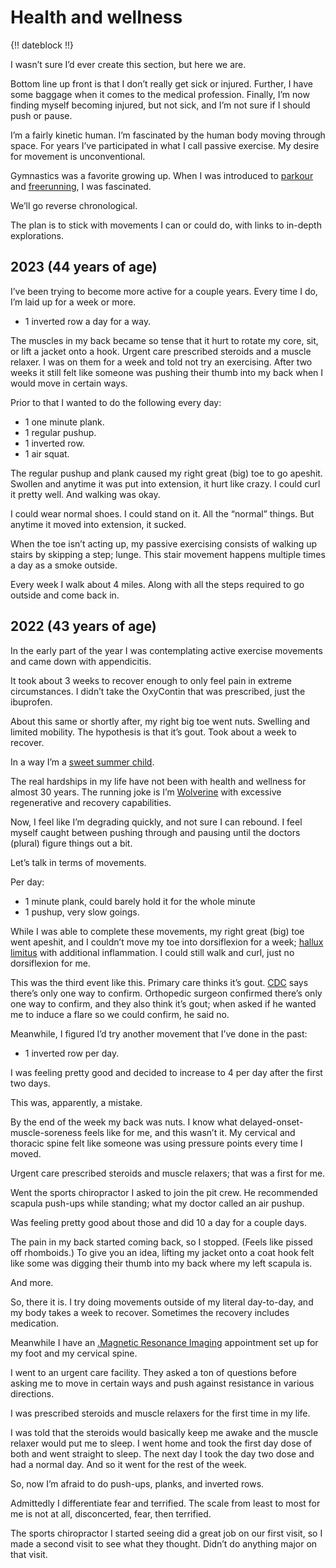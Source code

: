 # Health and wellness

{!! dateblock !!}

I wasn’t sure I’d ever create this section, but here we are.

Bottom line up front is that I don’t really get sick or injured. Further, I have some baggage when it comes to the medical profession. Finally, I’m now finding myself becoming injured, but not sick, and I’m not sure if I should push or pause.

I’m a fairly kinetic human. I’m fascinated by the human body moving through space. For years I’ve participated in what I call passive exercise. My desire for movement is unconventional.

Gymnastics was a favorite growing up. When I was introduced to [parkour](https://en.m.wikipedia.org/wiki/Parkour) and [freerunning](https://en.m.wikipedia.org/wiki/Freerunning), I was fascinated.

We’ll go reverse chronological.

The plan is to stick with movements I can or could do, with links to in-depth explorations.

## 2023 (44 years of age)

I’ve been trying to become more active for a couple years. Every time I do, I’m laid up for a week or more.

- 1 inverted row a day for a way. 

The muscles in my back became so tense that it hurt to rotate my core, sit, or lift a jacket onto a hook. Urgent care prescribed steroids and a muscle relaxer. I was on them for a week and told not try an exercising. After two weeks it still felt like someone was pushing their thumb into my back when I would move in certain ways.

Prior to that I wanted to do the following every day:

- 1 one minute plank.
- 1 regular pushup.
- 1 inverted row.
- 1 air squat.

The regular pushup and plank caused my right great (big) toe to go apeshit. Swollen and anytime it was put into extension, it hurt like crazy. I could curl it pretty well. And walking was okay.

I could wear normal shoes. I could stand on it. All the “normal” things. But anytime it moved into extension, it sucked.

When the toe isn’t acting up, my passive exercising consists of walking up stairs by skipping a step; lunge. This stair movement happens multiple times a day as a smoke outside.

Every week I walk about 4 miles. Along with all the steps required to go outside and come back in.

## 2022 (43 years of age)

In the early part of the year I was contemplating active exercise movements and came down with appendicitis.

It took about 3 weeks to recover enough to only feel pain in extreme circumstances. I didn’t take the OxyContin that was prescribed, just the ibuprofen.

About this same or shortly after, my right big toe went nuts. Swelling and limited mobility. The hypothesis is that it’s gout. Took about a week to recover. 




In a way I’m a [sweet summer child](https://en.m.wiktionary.org/wiki/sweet_summer_child).

The real hardships in my life have not been with health and wellness for almost 30 years. The running joke is I’m [Wolverine](https://en.m.wikipedia.org/wiki/Wolverine_(character)) with excessive regenerative and recovery capabilities.

Now, I feel like I’m degrading quickly, and not sure I can rebound. I feel myself caught between pushing through and pausing until the doctors (plural) figure things out a bit.

Let’s talk in terms of movements.

Per day:

- 1 minute plank, could barely hold it for the whole minute 
- 1 pushup, very slow goings.

While I was able to complete these movements, my right great (big) toe went apeshit, and I couldn’t move my toe into dorsiflexion for a week; [hallux limitus](https://youtu.be/bovAPQtRZmU) with additional inflammation. I could still walk and curl, just no dorsiflexion for me.

This was the third event like this. Primary care thinks it’s gout. [CDC](https://www.cdc.gov/arthritis/basics/gout.html#diagnose) says there’s only one way to confirm. Orthopedic surgeon confirmed there’s only one way to confirm, and they also think it’s gout; when asked if he wanted me to induce a flare so we could confirm, he said no.

Meanwhile, I figured I’d try another movement that I’ve done in the past:

- 1 inverted row per day.

I was feeling pretty good and decided to increase to 4 per day after the first two days.

This was, apparently, a mistake.











By the end of the week my back was nuts. I know what delayed-onset-muscle-soreness feels like for me, and this wasn’t it. My cervical and thoracic spine felt like someone was using pressure points every time I moved.







Urgent care prescribed steroids and muscle relaxers; that was a first for me.

Went the sports chiropractor I asked to join the pit crew. He recommended scapula push-ups while standing; what my doctor called an air pushup. 

Was feeling pretty good about those and did 10 a day for a couple days.

The pain in my back started coming back, so I stopped. (Feels like pissed off rhomboids.) To give you an idea, lifting my jacket onto a coat hook felt like some was digging their thumb into my back where my left scapula is.

And more.

So, there it is. I try doing movements outside of my literal day-to-day, and my body takes a week to recover. Sometimes the recovery includes medication.












Meanwhile I have an [.Magnetic Resonance Imaging](MRI) appointment set up for my foot and my cervical spine.






I went to an urgent care facility. They asked a ton of questions before asking me to move in certain ways and push against resistance in various directions.

I was prescribed steroids and muscle relaxers for the first time in my life.

I was told that the steroids would basically keep me awake and the muscle relaxer would put me to sleep. I went home and took the first day dose of both and went straight to sleep. The next day I took the day two dose and had a normal day. And so it went for the rest of the week.

So, now I’m afraid to do push-ups, planks, and inverted rows.

Admittedly I differentiate fear and terrified. The scale from least to most for me is not at all, disconcerted, fear, then terrified. 

The sports chiropractor I started seeing did a great job on our first visit, so I made a second visit to see what they thought. Didn’t do anything major on that visit.